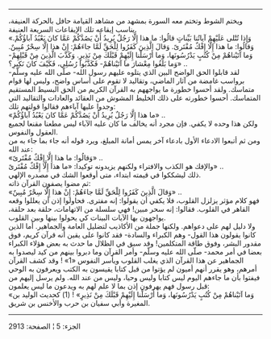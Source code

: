 ------------------------------------------------------------------------

ويختم الشوط وتختم معه السورة بمشهد من مشاهد القيامة حافل بالحركة
العنيفة، يناسب إيقاعه تلك الإيقاعات السريعة العنيفة.  
«وَإِذا تُتْلى عَلَيْهِمْ آياتُنا بَيِّناتٍ قالُوا: ما هذا إِلَّا رَجُلٌ يُرِيدُ أَنْ يَصُدَّكُمْ عَمَّا
كانَ يَعْبُدُ آباؤُكُمْ. وَقالُوا: ما هذا إِلَّا إِفْكٌ مُفْتَرىً. وَقالَ الَّذِينَ كَفَرُوا لِلْحَقِّ لَمَّا
جاءَهُمْ: إِنْ هذا إِلَّا سِحْرٌ مُبِينٌ. وَما آتَيْناهُمْ مِنْ كُتُبٍ يَدْرُسُونَها، وَما أَرْسَلْنا
إِلَيْهِمْ قَبْلَكَ مِنْ نَذِيرٍ. وَكَذَّبَ الَّذِينَ مِنْ قَبْلِهِمْ- وَما بَلَغُوا مِعْشارَ ما آتَيْناهُمْ-
فَكَذَّبُوا رُسُلِي، فَكَيْفَ كانَ نَكِيرِ؟» ..  
لقد قابلوا الحق الواضح البين الذي يتلوه عليهم رسول الله- صلّى الله عليه
وسلّم- برواسب غامضة من آثار الماضي، وتقاليد لا تقوم على أساس واضح، وليس
لها قوام متماسك. ولقد أحسوا خطورة ما يواجههم به القرآن الكريم من الحق
البسيط المستقيم المتماسك. أحسوا خطورته على ذلك الخليط المشوش من العقائد
والعادات والتقاليد التي وجدوا عليها آباءهم فقالوا قولتهم تلك:  
«ما هذا إِلَّا رَجُلٌ يُرِيدُ أَنْ يَصُدَّكُمْ عَمَّا كانَ يَعْبُدُ آباؤُكُمْ» ..  
ولكن هذا وحده لا يكفي. فإن مجرد أنه يخالف ما كان عليه الآباء ليس مطعنا
مقنعا لجميع العقول والنفوس.  
ومن ثم أتبعوا الادعاء الأول بادعاء آخر يمس أمانة المبلغ، ويرد قوله أنه
جاء بما جاء به من عند الله:  
«وَقالُوا: ما هذا إِلَّا إِفْكٌ مُفْتَرىً» ..  
والإفك هو الكذب والافتراء ولكنهم يزيدونه توكيدا: «ما هذا إِلَّا إِفْكٌ مُفْتَرىً»
..  
ذلك ليشككوا في قيمته ابتداء، متى أوقعوا الشك في مصدره الإلهي.  
ثم مضوا يصفون القرآن ذاته:  
«وَقالَ الَّذِينَ كَفَرُوا لِلْحَقِّ لَمَّا جاءَهُمْ: إِنْ هذا إِلَّا سِحْرٌ مُبِينٌ» ..  
فهو كلام مؤثر يزلزل القلوب، فلا يكفي أن يقولوا: إنه مفترى. فحاولوا إذن
أن يعللوا وقعه القاهر في القلوب. فقالوا: إنه سحر مبين! فهي سلسلة من
الاتهامات، حلقة بعد حلقة، يواجهون بها الآيات البينات كي يحولوا بينها
وبين القلوب.  
ولا دليل لهم على دعواهم. ولكنها جملة من الأكاذيب لتضليل العامة
والجماهير. أما الذين كانوا يقولون هذا القول- وهم الكبراء والسادة- فقد
كانوا على يقين أنه قرآن كريم، فوق مقدور البشر، وفوق طاقة المتكلمين! وقد
سبق في الظلال ما حدث به بعض هؤلاء الكبراء بعضا في أمر محمد- صلّى الله
عليه وسلّم- وأمر القرآن وما دبروا بينهم من كيد ليصدوا به الجماهير عن هذا
القرآن الذي يغلب القلوب ويأسر النفوس «1» ! وقد كشف القرآن أمرهم، وهو
يقرر أنهم أميون لم يؤتوا من قبل كتابا يقيسون به الكتب ويعرفون به الوحي
فيفتوا بأن ما جاءهم اليوم ليس كتابا وليس وحيا، وليس من عند الله. ولم
يرسل إليهم من قبل رسول فهم يهرفون إذن بما لا علم لهم به ويدعون ما ليس
يعلمون:  
«وَما آتَيْناهُمْ مِنْ كُتُبٍ يَدْرُسُونَها، وَما أَرْسَلْنا إِلَيْهِمْ قَبْلَكَ مِنْ نَذِيرٍ» \! (1)
كحديث الوليد بن المغيرة وأبي سفيان بن حرب والأخنس بن شريق.

------------------------------------------------------------------------

الجزء: 5 ¦ الصفحة: 2913
